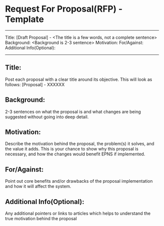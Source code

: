 # Request For Proposal(RFP) - Template 

---
Title: [Draft Proposal] - <The title is a few words, not a complete sentence>
Background: <Background is 2-3 sentence>
Motivation: <Motivation>
For/Against: <Point out the benifits and drwabacks>
Additional Info(Optional): <Include any additional info>

---

## Title: 

Post each proposal with a clear title around its objective. This will look as follows: [Proposal] - XXXXXX

## Background: 

2-3 sentences on what the proposal is and what changes are being suggested without going into deep detail.

## Motivation: 

Describe the motivation behind the proposal, the problem(s) it solves, and the value it adds. This is your chance to show why this proposal is necessary, and how the changes would benefit EPNS if implemented.

## For/Against:

Point out core benefits and/or drawbacks of the proposal implementation and how it will affect the system.

## Additional Info(Optional):

Any additional pointers or links to articles which helps to understand the true motivation behind the proposal